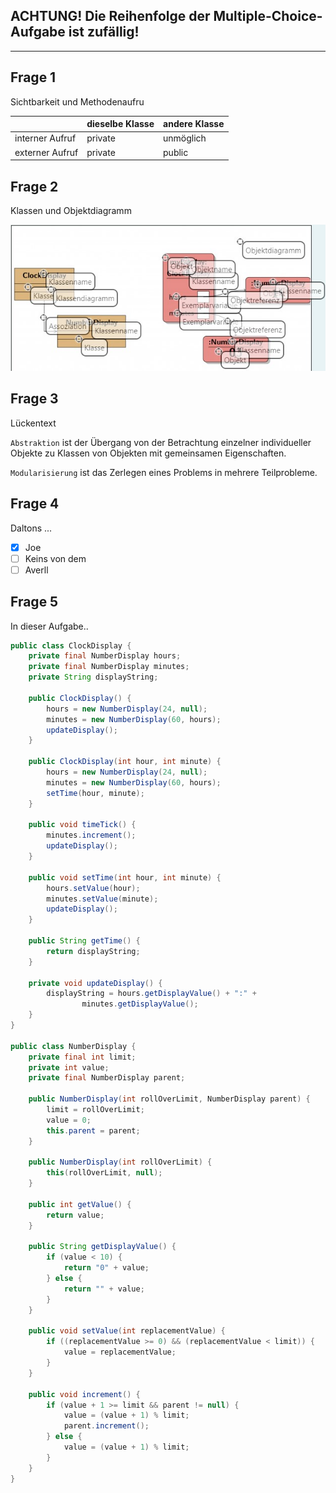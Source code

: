 ## ACHTUNG! Die Reihenfolge der Multiple-Choice-Aufgabe ist zufällig! ##
___
## Frage 1 ##
Sichtbarkeit und Methodenaufru


|                 | dieselbe Klasse | andere Klasse |
|-----------------|-----------------|---------------|
| interner Aufruf | private         | unmöglich     |
| externer Aufruf | private         | public        |


## Frage 2 ##
Klassen und Objektdiagramm

![Klassen und Objektdiagramm](./test4-Aufg2.jpg)

## Frage 3 ##
Lückentext

```Abstraktion``` ist der Übergang von der Betrachtung einzelner individueller Objekte zu Klassen von Objekten mit gemeinsamen Eigenschaften.

```Modularisierung``` ist das Zerlegen eines Problems in mehrere Teilprobleme.

## Frage 4 ##
Daltons ...

- [x] Joe
- [ ] Keins von dem
- [ ] Averll

## Frage 5 ##

In dieser Aufgabe..

```java
public class ClockDisplay {
    private final NumberDisplay hours;
    private final NumberDisplay minutes;
    private String displayString;

    public ClockDisplay() {
        hours = new NumberDisplay(24, null);
        minutes = new NumberDisplay(60, hours);
        updateDisplay();
    }

    public ClockDisplay(int hour, int minute) {
        hours = new NumberDisplay(24, null);
        minutes = new NumberDisplay(60, hours);
        setTime(hour, minute);
    }

    public void timeTick() {
        minutes.increment();
        updateDisplay();
    }

    public void setTime(int hour, int minute) {
        hours.setValue(hour);
        minutes.setValue(minute);
        updateDisplay();
    }

    public String getTime() {
        return displayString;
    }

    private void updateDisplay() {
        displayString = hours.getDisplayValue() + ":" +
                minutes.getDisplayValue();
    }
}

public class NumberDisplay {
    private final int limit;
    private int value;
    private final NumberDisplay parent;

    public NumberDisplay(int rollOverLimit, NumberDisplay parent) {
        limit = rollOverLimit;
        value = 0;
        this.parent = parent;
    }

    public NumberDisplay(int rollOverLimit) {
        this(rollOverLimit, null);
    }

    public int getValue() {
        return value;
    }

    public String getDisplayValue() {
        if (value < 10) {
            return "0" + value;
        } else {
            return "" + value;
        }
    }

    public void setValue(int replacementValue) {
        if ((replacementValue >= 0) && (replacementValue < limit)) {
            value = replacementValue;
        }
    }

    public void increment() {
        if (value + 1 >= limit && parent != null) {
            value = (value + 1) % limit;
            parent.increment();
        } else {
            value = (value + 1) % limit;
        }
    }
}
```